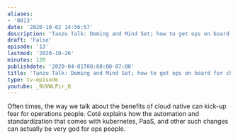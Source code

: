 ```yaml
---
aliases:
- '0013'
date: '2020-10-02 14:56:57'
description: 'Tanzu Talk: Deming and Mind Set; how to get ops on board for change'
draft: 'False'
episode: '13'
lastmod: '2020-10-26'
minutes: 120
publishdate: '2020-04-01T00:00:00-07:00'
title: 'Tanzu Talk: Deming and Mind Set; how to get ops on board for change'
type: tv-episode
youtube: _9UVWLPir_Q
---
```


Often times, the way we talk about the benefits of cloud native can kick-up fear for operations people. Coté explains how the automation and standardization that comes with kubernetes, PaaS, and other such changes can actually be very god for ops people.